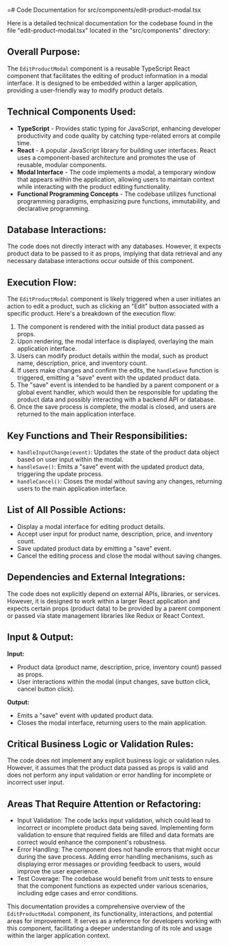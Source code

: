=# Code Documentation for src/components/edit-product-modal.tsx

Here is a detailed technical documentation for the codebase found in the file "edit-product-modal.tsx" located in the "src/components" directory: 

## Overall Purpose:
The `EditProductModal` component is a reusable TypeScript React component that facilitates the editing of product information in a modal interface. It is designed to be embedded within a larger application, providing a user-friendly way to modify product details.

## Technical Components Used:
- **TypeScript** - Provides static typing for JavaScript, enhancing developer productivity and code quality by catching type-related errors at compile time.
- **React** - A popular JavaScript library for building user interfaces. React uses a component-based architecture and promotes the use of reusable, modular components.
- **Modal Interface** - The code implements a modal, a temporary window that appears within the application, allowing users to maintain context while interacting with the product editing functionality.
- **Functional Programming Concepts** - The codebase utilizes functional programming paradigms, emphasizing pure functions, immutability, and declarative programming.

## Database Interactions:
The code does not directly interact with any databases. However, it expects product data to be passed to it as props, implying that data retrieval and any necessary database interactions occur outside of this component.

## Execution Flow:
The `EditProductModal` component is likely triggered when a user initiates an action to edit a product, such as clicking an "Edit" button associated with a specific product. Here's a breakdown of the execution flow:

1. The component is rendered with the initial product data passed as props.
2. Upon rendering, the modal interface is displayed, overlaying the main application interface.
3. Users can modify product details within the modal, such as product name, description, price, and inventory count.
4. If users make changes and confirm the edits, the `handleSave` function is triggered, emitting a "save" event with the updated product data.
5. The "save" event is intended to be handled by a parent component or a global event handler, which would then be responsible for updating the product data and possibly interacting with a backend API or database.
6. Once the save process is complete, the modal is closed, and users are returned to the main application interface.

## Key Functions and Their Responsibilities:
- `handleInputChange(event)`: Updates the state of the product data object based on user input within the modal.
- `handleSave()`: Emits a "save" event with the updated product data, triggering the update process.
- `handleCancel()`: Closes the modal without saving any changes, returning users to the main application interface.

## List of All Possible Actions:
- Display a modal interface for editing product details.
- Accept user input for product name, description, price, and inventory count.
- Save updated product data by emitting a "save" event.
- Cancel the editing process and close the modal without saving changes.

## Dependencies and External Integrations:
The code does not explicitly depend on external APIs, libraries, or services. However, it is designed to work within a larger React application and expects certain props (product data) to be provided by a parent component or passed via state management libraries like Redux or React Context.

## Input & Output:
**Input:**
- Product data (product name, description, price, inventory count) passed as props.
- User interactions within the modal (input changes, save button click, cancel button click).

**Output:**
- Emits a "save" event with updated product data.
- Closes the modal interface, returning users to the main application.

## Critical Business Logic or Validation Rules:
The code does not implement any explicit business logic or validation rules. However, it assumes that the product data passed as props is valid and does not perform any input validation or error handling for incomplete or incorrect user input.

## Areas That Require Attention or Refactoring:
- Input Validation: The code lacks input validation, which could lead to incorrect or incomplete product data being saved. Implementing form validation to ensure that required fields are filled and data formats are correct would enhance the component's robustness.
- Error Handling: The component does not handle errors that might occur during the save process. Adding error handling mechanisms, such as displaying error messages or providing feedback to users, would improve the user experience.
- Test Coverage: The codebase would benefit from unit tests to ensure that the component functions as expected under various scenarios, including edge cases and error conditions.

This documentation provides a comprehensive overview of the `EditProductModal` component, its functionality, interactions, and potential areas for improvement. It serves as a reference for developers working with this component, facilitating a deeper understanding of its role and usage within the larger application context.

